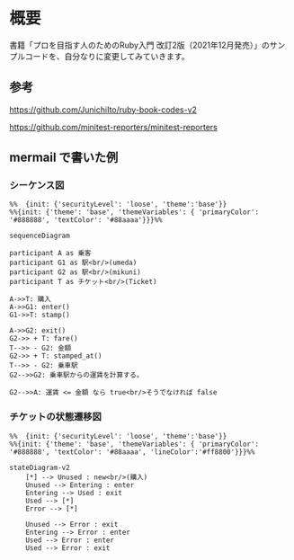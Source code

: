 
# 概要

書籍「プロを目指す人のためのRuby入門 改訂2版（2021年12月発売）」のサンプルコードを、自分なりに変更してみていきます。

## 参考

<https://github.com/JunichiIto/ruby-book-codes-v2>

<https://github.com/minitest-reporters/minitest-reporters>

## mermail で書いた例

### シーケンス図

```mermaid
%%  {init: {'securityLevel': 'loose', 'theme':'base'}} 
%%{init: {'theme': 'base', 'themeVariables': { 'primaryColor': '#888888', 'textColor': '#88aaaa'}}}%%

sequenceDiagram

participant A as 乗客
participant G1 as 駅<br/>(umeda)
participant G2 as 駅<br/>(mikuni)
participant T as チケット<br/>(Ticket)

A->>T: 購入
A->>G1: enter()
G1->>T: stamp()

A->>G2: exit()
G2->> + T: fare()
T-->> - G2: 金額
G2->> + T: stamped_at()
T-->> - G2: 乗車駅
G2-->>G2: 乗車駅からの運賃を計算する。

G2-->>A: 運賃 <= 金額 なら true<br/>そうでなければ false
```

### チケットの状態遷移図

```mermaid
%%  {init: {'securityLevel': 'loose', 'theme':'base'}} 
%%{init: {'theme': 'base', 'themeVariables': { 'primaryColor': '#888888', 'textColor': '#88aaaa', 'lineColor':'#ff8800'}}}%%

stateDiagram-v2
    [*] --> Unused : new<br/>(購入)
    Unused --> Entering : enter
    Entering --> Used : exit
    Used --> [*]
    Error --> [*]

    Unused --> Error : exit
    Entering --> Error : enter
    Used --> Error : enter
    Used --> Error : exit
```
